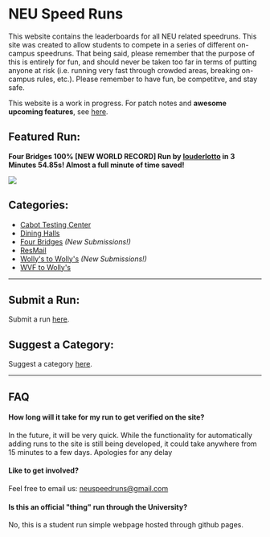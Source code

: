 # NEU Speed Runs
This website contains the leaderboards for all NEU related speedruns. This site was created to allow students to compete in a series of different on-campus speedruns. That being said, please remember that the purpose of this is entirely for fun, and should never be taken too far in terms of putting anyone at risk (i.e. running very fast through crowded areas, breaking on-campus rules, etc.). Please remember to have fun, be competitve, and stay safe.

This website is a work in progress. For patch notes and **awesome upcoming features**, see [here](updates/updates.md).


## Featured Run: 

**Four Bridges 100% [NEW WORLD RECORD] Run by [louderlotto](https://www.reddit.com/user/louderlotto/) in 3 Minutes 54.85s! Almost a full minute of time saved!**

[<img src="https://img.youtube.com/vi/xeoFSoX1CVg/0.jpg">](https://www.youtube.com/watch?v=xeoFSoX1CVg)


## Categories:
- [Cabot Testing Center](categories/Cabot-Testing-Center/Cabot-Testing-Center.md)
- [Dining Halls](categories/Dining-Halls/Dining-Halls.md)
- [Four Bridges](categories/Four-Bridges/Four-Bridges.md) *(New Submissions!)*
- [ResMail](categories/ResMail/ResMail.md)
- [Wolly's to Wolly's](categories/Wolly's-to-Wolly's/Wolly's-to-Wolly's.md) *(New Submissions!)*
- [WVF to Wolly's](categories/WVF-to-Wolly's/WVF-to-Wolly's.md)



---

## Submit a Run:
Submit a run [here](https://forms.gle/hHda5Qc1Fa8ozx5f7).

## Suggest a Category:
Suggest a category [here](https://forms.gle/SrYrvaDFVL6XuNJi8).

---

## FAQ

#### How long will it take for my run to get verified on the site?
In the future, it will be very quick. While the functionality for automatically adding runs to the site is still being developed, it could take anywhere from 15 minutes to a few days. Apologies for any delay

#### Like to get involved?
Feel free to email us: [neuspeedruns@gmail.com](mailto:neuspeedruns@gmail.com) 

#### Is this an official "thing" run through the University?
No, this is a student run simple webpage hosted through github pages.



